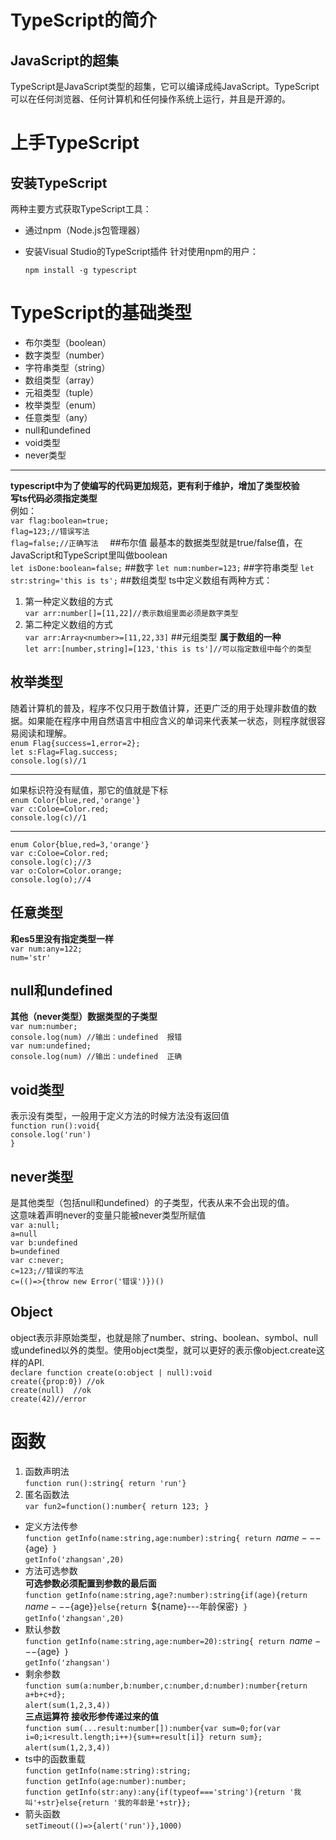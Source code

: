 # TypeScript的简介
## JavaScript的超集
TypeScript是JavaScript类型的超集，它可以编译成纯JavaScript。TypeScript可以在任何浏览器、任何计算机和任何操作系统上运行，并且是开源的。
# 上手TypeScript
## 安装TypeScript
两种主要方式获取TypeScript工具：  

* 通过npm（Node.js包管理器）
* 安装Visual Studio的TypeScript插件
针对使用npm的用户：

	`npm install -g typescript`  
# TypeScript的基础类型
* 布尔类型（boolean）
* 数字类型（number）
* 字符串类型（string）
* 数组类型（array）
* 元祖类型（tuple）
* 枚举类型（enum）
* 任意类型（any）
* null和undefined
* void类型
* never类型
***
**typescript中为了使编写的代码更加规范，更有利于维护，增加了类型校验**  
**写ts代码必须指定类型**  
例如：  
`var flag:boolean=true;`  
`flag=123;//错误写法`  
 `flag=false;//正确写法  `
##布尔值
最基本的数据类型就是true/false值，在JavaScript和TypeScript里叫做boolean  
`let isDone:boolean=false;`
##数字
`let num:number=123;`
##字符串类型
`let str:string='this is ts';`
##数组类型
ts中定义数组有两种方式：  
1. 第一种定义数组的方式  
	`var arr:number[]=[11,22]//表示数组里面必须是数字类型`  
2. 第二种定义数组的方式  
	`var arr:Array<number>=[11,22,33]`
##元组类型
**属于数组的一种**  
`let arr:[number,string]=[123,'this is ts']//可以指定数组中每个的类型`
## 枚举类型
随着计算机的普及，程序不仅只用于数值计算，还更广泛的用于处理非数值的数据。如果能在程序中用自然语言中相应含义的单词来代表某一状态，则程序就很容易阅读和理解。  
`enum Flag{success=1,error=2}; `  
`let s:Flag=Flag.success;`  
`console.log(s)//1`  
***
如果标识符没有赋值，那它的值就是下标  
`enum Color{blue,red,'orange'}`  
`var c:Coloe=Color.red;`  
`console.log(c)//1`  
***
`enum Color{blue,red=3,'orange'}`  
`var c:Coloe=Color.red;`  
`console.log(c);//3`  
`var o:Color=Color.orange;`  
`console.log(o);//4`  
## 任意类型  
**和es5里没有指定类型一样**  
`var num:any=122;`  
`num='str'`
## null和undefined
**其他（never类型）数据类型的子类型**  
`var num:number;`  
`console.log(num) //输出：undefined  报错`  
`var num:undefined;`  
`console.log(num) //输出：undefined  正确`  
## void类型
表示没有类型，一般用于定义方法的时候方法没有返回值  
`function run():void{ `  
`console.log('run') `   
`}`
## never类型
是其他类型（包括null和undefined）的子类型，代表从来不会出现的值。  
这意味着声明never的变量只能被never类型所赋值  
`var a:null;`    
`a=null`    
`var b:undefined`    
`b=undefined`    
`var c:never;`  
`c=123;//错误的写法`  
`c=(()=>{throw new Error('错误')})()`
## Object
object表示非原始类型，也就是除了number、string、boolean、symbol、null或undefined以外的类型。使用object类型，就可以更好的表示像object.create这样的API.  
`declare function create(o:object | null):void`  
`create({prop:0}) //ok`  
`create(null)  //ok`  
`create(42)//error`
# 函数
1. 函数声明法    
	`function run():string{ return 'run'}`  
2. 匿名函数法    
	`var fun2=function():number{ return 123; } `  
* 定义方法传参  
	`function getInfo(name:string,age:number):string{ return `${name}---${age}` }`  
	`getInfo('zhangsan',20)`
* 方法可选参数  
	**可选参数必须配置到参数的最后面**  
	`function getInfo(name:string,age?:number):string{if(age){return `${name}---${age}`}else{return `${name}---年龄保密`} }`  
	`getInfo('zhangsan',20)`
* 默认参数  
	`function getInfo(name:string,age:number=20):string{ return `${name}---${age}` }`  
	`getInfo('zhangsan')`
* 剩余参数  
	`function sum(a:number,b:number,c:number,d:number):number{return a+b+c+d}; `  
	`alert(sum(1,2,3,4))`    
**三点运算符  接收形参传递过来的值**  
	`function sum(...result:number[]):number{var sum=0;for(var i=0;i<result.length;i++){sum+=result[i]} return sum}; `  
	`alert(sum(1,2,3,4))`  
* ts中的函数重载  
	`function getInfo(name:string):string;`  
	`function getInfo(age:number):number;`  
    `function getInfo(str:any):any{if(typeof==='string'){return '我叫'+str}else{return '我的年龄是'+str}};`   
* 箭头函数  
	`setTimeout(()=>{alert('run')},1000)`